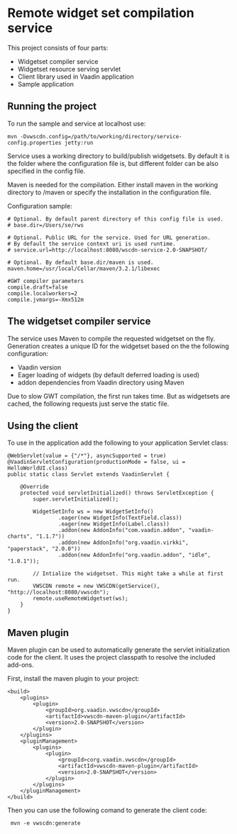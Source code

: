 
Remote widget set compilation service
===

This project consists of four parts:
 - Widgetset compiler service
 - Widgetset resource serving servlet
 - Client library used in Vaadin application
 - Sample application
 
Running the project
---

To run the sample and service at localhost use:

    mvn -Dvwscdn.config=/path/to/working/directory/service-config.properties jetty:run


Service uses a working directory to build/publish widgetsets. By default it is the folder where the configuration 
file is, but different folder can be also specified in the config file.

Maven is needed for the compilation. Either install maven in the working directory to <workdir>/maven or
specify the installation in the configuration file.

Configuration sample:

    # Optional. By default parent directory of this config file is used. 
    # base.dir=/Users/se/rws
    
    # Optional. Public URL for the service. Used for URL generation.
    # By default the service context uri is used runtime.
    # service.url=http://localhost:8080/wscdn-service-2.0-SNAPSHOT/
      
    # Optional. By default base.dir/maven is used.
    maven.home=/usr/local/Cellar/maven/3.2.1/libexec
    
    #GWT compiler parameters
    compile.draft=false
    compile.localworkers=2
    compile.jvmargs=-Xmx512m


The widgetset compiler service
---
The service uses Maven to compile the requested widgetset on the fly. Generation creates a unique ID for the widgetset based on the the following configuration:
- Vaadin version 
- Eager loading of widgets (by default deferred loading is used)
- addon dependencies from Vaadin directory using Maven

Due to slow GWT compilation, the first run takes time. But as widgetsets are cached, the following requests just serve the static file.


Using the client
---

To use in the application add the following to your application Servlet class:


    @WebServlet(value = {"/*"}, asyncSupported = true)
    @VaadinServletConfiguration(productionMode = false, ui = HelloWorldUI.class)
    public static class Servlet extends VaadinServlet {

        @Override
        protected void servletInitialized() throws ServletException {
            super.servletInitialized();

            WidgetSetInfo ws = new WidgetSetInfo()
                    .eager(new WidgetInfo(TextField.class))
                    .eager(new WidgetInfo(Label.class))
                    .addon(new AddonInfo("com.vaadin.addon", "vaadin-charts", "1.1.7"))
                    .addon(new AddonInfo("org.vaadin.virkki", "paperstack", "2.0.0"))
                    .addon(new AddonInfo("org.vaadin.addon", "idle", "1.0.1"));

            // Intialize the widgetset. This might take a while at first run.
            VWSCDN remote = new VWSCDN(getService(), "http://localhost:8080/vwscdn");
            remote.useRemoteWidgetset(ws);
        }
    }

Maven plugin
---

Maven plugin can be used to automatically generate the servlet initialization code for the client. It uses the project classpath to resolve the included add-ons. 

First, install the maven plugin to your project:

    <build>
        <plugins>
            <plugin>
                <groupId>org.vaadin.vwscdn</groupId>
                <artifactId>vwscdn-maven-plugin</artifactId>
                <version>2.0-SNAPSHOT</version>
            </plugin>
        </plugins>
        <pluginManagement>
            <plugins>
                <plugin>
                    <groupId>corg.vaadin.vwscdn</groupId>
                    <artifactId>vwscdn-maven-plugin</artifactId>
                    <version>2.0-SNAPSHOT</version>
                </plugin>
            </plugins>
        </pluginManagement>
    </build>

Then you can use the following comand to generate the client code:

     mvn -e vwscdn:generate
     
